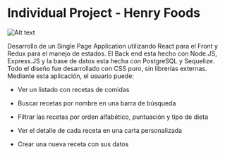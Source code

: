 # Individual Project - Henry Foods

<img src="https://www.pinclipart.com/picdir/big/33-338965_luncheon-clipart-thanksgiving-plate-fork-and-knife-clipart.png" alt="Alt text" title="Optional title">

Desarrollo de un Single Page Application utilizando React para el Front y Redux para el manejo de estados. El Back end esta hecho con Node.JS, Express.JS y la base de datos esta hecha con PostgreSQL y Sequelize. Todo el diseño fue desarrollado con CSS puro, sin librerías externas. Mediante esta aplicación, el usuario puede:

- Ver un listado con recetas de comidas

- Buscar recetas por nombre en una barra de búsqueda

- Filtrar las recetas por orden alfabético, puntuación y tipo de dieta

- Ver el detalle de cada receta en una carta personalizada

- Crear una nueva receta con sus datos
